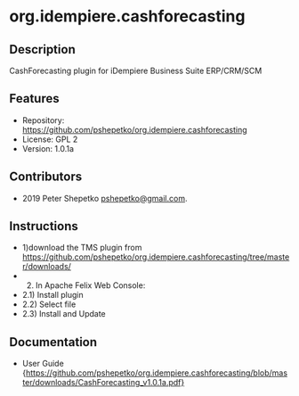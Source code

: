 org.idempiere.cashforecasting
=============

Description
-----------
CashForecasting plugin for iDempiere Business Suite ERP/CRM/SCM


Features
--------
- Repository: https://github.com/pshepetko/org.idempiere.cashforecasting
- License: GPL 2
- Version: 1.0.1a


Contributors
------------
- 2019 Peter Shepetko <pshepetko@gmail.com>.


Instructions
------------
- 1)download the TMS plugin from https://github.com/pshepetko/org.idempiere.cashforecasting/tree/master/downloads/
- 2) In Apache Felix Web Console: 
- 2.1) Install plugin 
- 2.2) Select file 
- 2.3) Install and Update


Documentation
-------------
- User Guide {https://github.com/pshepetko/org.idempiere.cashforecasting/blob/master/downloads/CashForecasting_v1.0.1a.pdf}
